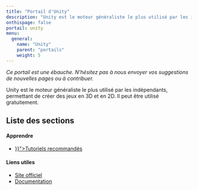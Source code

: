 ```yaml
---
title: "Portail d'Unity"
description: "Unity est le moteur généraliste le plus utilisé par les indépendants, permettant de créer des jeux en 3D et en 2D. Il peut être utilisé gratuitement."
onthispage: false
portail: unity
menu:
  general:
    name: "Unity"
    parent: "portails"
    weight: 5
---
```


*Ce portail est une ébauche. N'hésitez pas à nous envoyer vos suggestions de nouvelles pages ou à contribuer.*

Unity est le moteur généraliste le plus utilisé par les indépendants, permettant de créer des jeux en 3D et en 2D. Il peut être utilisé gratuitement.

## Liste des sections

<div id="index-flex-container">
    <section>
      <h4>Apprendre</h4>
      <ul>
        <li><a href="{{< ref "unity/tutoriels.md" >}}">Tutoriels recommandés</a></li>
      </ul>
    </section>
    <section>
      <h4>Liens utiles</h4>
      <ul>
        <li><a href="https://unity.com/fr">Site officiel</a></li>
        <li><a href="https://docs.unity3d.com">Documentation</a></li>
      </ul>
    </section>
</div>